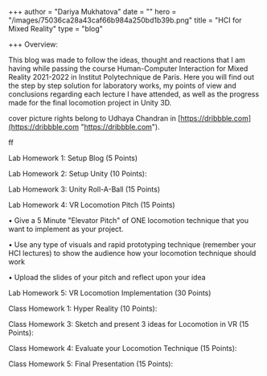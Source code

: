 +++
author = "Dariya Mukhatova"
date = ""
hero = "/images/75036ca28a43caf66b984a250bd1b39b.png"
title = "HCI for Mixed Reality"
type = "blog"

+++
Overview:

This blog was made to follow the ideas, thought and reactions that I am having while passing the course Human-Computer Interaction for Mixed Reality 2021-2022 in Institut Polytechnique de Paris. Here you will find out the step by step solution for laboratory works, my points of view and conclusions regarding each lecture I have attended, as well as the progress made for the final locomotion project in Unity 3D.

cover picture rights belong to Udhaya Chandran in [https://dribbble.com](https://dribbble.com "https://dribbble.com").

ff

Lab Homework 1: Setup Blog (5 Points)

Lab Homework 2: Setup Unity (10 Points):

Lab Homework 3: Unity Roll-A-Ball (15 Points)

Lab Homework 4: VR Locomotion Pitch (15 Points)

• Give a 5 Minute "Elevator Pitch" of ONE locomotion technique that you want to implement as your project. 

• Use any type of visuals and rapid prototyping technique (remember your HCI lectures) to show the audience how your locomotion technique should work 

• Upload the slides of your pitch and reflect upon your idea

Lab Homework 5: VR Locomotion Implementation (30 Points)

Class Homework 1: Hyper Reality (10 Points):

Class Homework 3: Sketch and present 3 ideas for Locomotion in VR (15 Points):

Class Homework 4: Evaluate your Locomotion Technique (15 Points):

Class Homework 5: Final Presentation (15 Points):